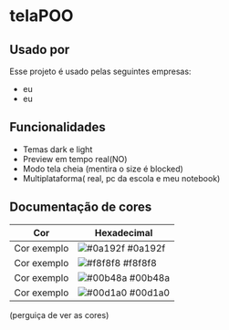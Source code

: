# telaPOO


## Usado por

Esse projeto é usado pelas seguintes empresas:

- eu
- eu


## Funcionalidades

- Temas dark e light
- Preview em tempo real(NO)
- Modo tela cheia (mentira o size é blocked)
- Multiplataforma( real, pc da escola e meu notebook)

## Documentação de cores

| Cor               | Hexadecimal                                                |
| ----------------- | ---------------------------------------------------------------- |
| Cor exemplo       | ![#0a192f](https://via.placeholder.com/10/0a192f?text=+) #0a192f |
| Cor exemplo       | ![#f8f8f8](https://via.placeholder.com/10/f8f8f8?text=+) #f8f8f8 |
| Cor exemplo       | ![#00b48a](https://via.placeholder.com/10/00b48a?text=+) #00b48a |
| Cor exemplo       | ![#00d1a0](https://via.placeholder.com/10/00b48a?text=+) #00d1a0 |
(perguiça de ver as cores)
